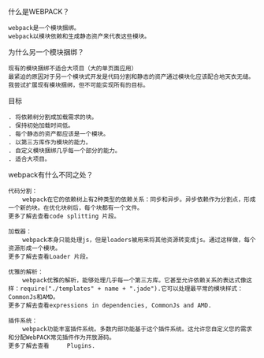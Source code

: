 什么是WEBPACK？

	webpack是一个模块捆绑。
	webpack以模块依赖和生成静态资产来代表这些模块。
	
为什么另一个模块捆绑？
	
	现有的模块捆绑不适合大项目（大的单页面应用）
	最紧迫的原因对于另一个模块式开发是代码分割和静态的资产通过模块化应该配合地天衣无缝。
	我尝试扩展现有模块捆绑，但不可能实现所有的目标。
	
目标
	
	. 将依赖树分割成加载需求的块。
	. 保持初始加载时间低。
	. 每个静态的资产都应该是一个模块。
	. 以第三方库作为模块的能力。
	. 自定义模块捆绑几乎每一个部分的能力。
	. 适合大项目。

webpack有什么不同之处？

	代码分割：
		webpack在它的依赖树上有2种类型的依赖关系：同步和异步。异步依赖作为分割点，形成一个新的块。在优化块树后，每个块都有一个文件。
	更多了解去查看code splitting 片段。
	
	加载器：
		webpack本身只能处理js，但是loaders被用来将其他资源转变成js。通过这样做，每个资源形成一个模块。
	更多了解去查看Loader 片段。
	
	优雅的解析：
		webpack优雅的解析，能够处理几乎每一个第三方库。它甚至允许依赖关系的表达式像这样：require("./templates" + name + ".jade").它可以处理最平常的模块样式：CommonJs和AMD。
	更多了解去查看expressions in dependencies, CommonJs and AMD.
	
	插件系统：
		webpack功能丰富插件系统。多数内部功能基于这个插件系统。这允许您自定义您的需求和分配WebPACK常见插件作为开放源码。
	更多了解去查看 	Plugins.